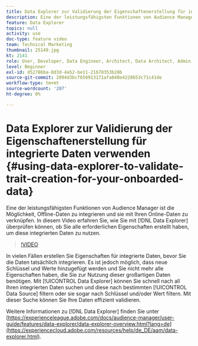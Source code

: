 ```yaml
---
title: Data Explorer zur Validierung der Eigenschaftenerstellung für integrierte Daten verwenden
description: Eine der leistungsfähigsten Funktionen von Audience Manager ist die Möglichkeit, Offline-Daten zu integrieren und sie mit Ihren Online-Daten zu verknüpfen. In diesem Video erfahren Sie, wie Sie mit Data Explorer überprüfen können, ob Sie alle erforderlichen Eigenschaften erstellt haben, um diese integrierten Daten zu nutzen.
feature: Data Explorer
topics: null
activity: use
doc-type: feature video
team: Technical Marketing
thumbnail: 25149.jpg
kt: 2141
role: User, Developer, Data Engineer, Architect, Data Architect, Admin, Leader
level: Beginner
exl-id: d52786ba-8d3d-4a52-be11-21b78353b28b
source-git-commit: 2094d3bcf658913171afa848e4228653c71c41de
workflow-type: tm+mt
source-wordcount: '207'
ht-degree: 0%

---
```


# Data Explorer zur Validierung der Eigenschaftenerstellung für integrierte Daten verwenden {#using-data-explorer-to-validate-trait-creation-for-your-onboarded-data}

Eine der leistungsfähigsten Funktionen von Audience Manager ist die Möglichkeit, Offline-Daten zu integrieren und sie mit Ihren Online-Daten zu verknüpfen. In diesem Video erfahren Sie, wie Sie mit [!DNL Data Explorer] überprüfen können, ob Sie alle erforderlichen Eigenschaften erstellt haben, um diese integrierten Daten zu nutzen.

>[!VIDEO](https://video.tv.adobe.com/v/330359/?quality=12&captions=ger)

In vielen Fällen erstellen Sie Eigenschaften für integrierte Daten, bevor Sie die Daten tatsächlich integrieren. Es ist jedoch möglich, dass neue Schlüssel und Werte hinzugefügt werden und Sie nicht mehr alle Eigenschaften haben, die Sie zur Nutzung dieser großartigen Daten benötigen. Mit [!UICONTROL Data Explorer] können Sie schnell nach all Ihren integrierten Daten suchen und diese nach bestimmten [!UICONTROL Data Source] filtern oder sie sogar nach Schlüssel und/oder Wert filtern. Mit dieser Suche können Sie Ihre Daten effizient validieren.

Weitere Informationen zu [!DNL Data Explorer] finden Sie unter [https://experienceleague.adobe.com/docs/audience-manager/user-guide/features/data-explorer/data-explorer-overview.html?lang=de](https://experiencecloud.adobe.com/resources/help/de_DE/aam/data-explorer.html).

